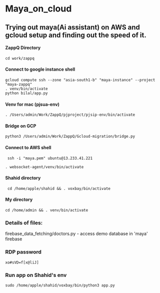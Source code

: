 # Maya_on_cloud
Trying out maya(Ai assistant) on AWS and gcloud setup and finding out the speed of it. 
---

#### ZappQ Directory
```
cd work/zappq
```

#### Connect to google instance shell
```
gcloud compute ssh --zone "asia-south1-b" "maya-instance" --project "maya-zappq"
. venv/bin/activate
python bilal/app.py
```

#### Venv for mac (pjsua-env)
```
. /Users/admin/Work/ZappQ/pjproject/pjsip-env/bin/activate
```

#### Bridge on GCP
```
python3 /Users/admin/Work/ZappQ/Gcloud-migration/bridge.py
```

#### Connect to AWS shell 
```
 ssh -i "maya.pem" ubuntu@13.233.41.221
```

```venv
. websocket-agent/venv/bin/activate
```

#### Shahid directory
```
 cd /home/apple/shahid && . voxbay/bin/activate
```

#### My directory
```
cd /home/admin && . venv/bin/activate
```

### Details of files:
firebase_data_fetching/doctors.py - access demo database in 'maya' firebase

### RDP password
```
xo#sVD=f[x@liJ]
``` 

### Run app on Shahid's env
```
sudo /home/apple/shahid/voxbay/bin/python3 app.py
```